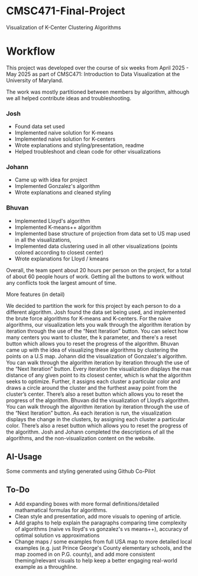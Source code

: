 # CMSC471-Final-Project
Visualization of K-Center Clustering Algorithms


# Workflow
This project was developed over the course of six weeks from April 2025 - May 2025 as part 
of CMSC471: Introduction to Data Visualization at the University of Maryland. 

The work was mostly partitioned between members by algorithm, although we all helped contribute ideas and troubleshooting.

### Josh
- Found data set used
- Implemented naive solution for K-means
- Implemented naive solution for K-centers
- Wrote explanations and styling/presentation, readme
- Helped troubleshoot and clean code for other visualizations

### Johann
- Came up with idea for project
- Implemented Gonzalez's algorithm
- Wrote explanations and cleaned styling


### Bhuvan
- Implemented Lloyd's algorithm
- Implemented K-means++ algorithm
- Implemented base structure of projection from data set to US map used in all the visualizations, 
- Implemented data clustering used in all other visualizations (points colored according to closest center)
- Wrote explanations for Lloyd / kmeans

Overall, the team spent about 20 hours per person on the project, for a total of about 60 people hours of work. Getting all the buttons to work without any conflicts took the largest amount of time. 

More features (in detail) 

We decided to partition the work for this project by each person to do a different algorithm. Josh found the data set being used, and implemented the brute force algorithms for K-means and K-centers. For the naive algorithms, our visualization lets you walk through the algorithm iteration by iteration through the use of the “Next Iteration”  button. You can select how many centers you want to cluster, the k parameter, and there's a reset button which allows you to reset the progress of the algorithm. Bhuvan came up with the idea of visualizing these algorithms by clustering the points on a U.S map. Johann did the visualization of Gonzalez's algorithm. You can walk through the algorithm iteration by iteration through the use of the “Next Iteration” button. Every iteration the visualization displays the max distance of  any given point to its closest center, which is what the algorithm seeks to optimize. Further, it assigns each cluster a particular color and draws a circle around the cluster and the furthest away point from the cluster’s center. There’s also a reset button which allows you to reset the progress of the algorithm. Bhuvan did the visualization of Lloyd’s algorithm.  You can walk through the algorithm iteration by iteration through the use of the “Next Iteration” button. As each iteration is run, the visualization displays the change in the clusters, by assigning each cluster a particular color. There’s also a reset button which allows you to reset the progress of the algorithm. Josh and Johann completed the descriptions of all the algorithms, and the non-visualization content on the website. 


## AI-Usage
Some comments and styling generated using Github Co-Pilot

## To-Do
- Add expanding boxes with more formal definitions/detailed mathamatical formulas for algorithms.
- Clean style and presentation, add more visuals to opening of article.
- Add graphs to help explain the paragraphs comparing time complexity of algorithms (naive vs lloyd's vs gonzalez's vs means++), accuracy of optimal solution vs approximations
- Change maps / some examples from full USA map to more detailed local examples (e.g. just Prince George's County elementary schools, and the map zoomed in on P.G. county), and add more consistent theming/relevant visuals to help keep a better engaging real-world example as a throughline. 